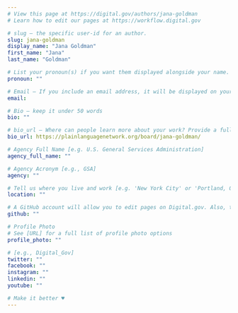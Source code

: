 ```yaml
---
# View this page at https://digital.gov/authors/jana-goldman
# Learn how to edit our pages at https://workflow.digital.gov

# slug — the specific user-id for an author.
slug: jana-goldman
display_name: "Jana Goldman"
first_name: "Jana"
last_name: "Goldman"

# List your pronoun(s) if you want them displayed alongside your name. If blank, we'll use just your name. Learn more http://mypronouns.org
pronoun: ""

# Email — If you include an email address, it will be displayed on your profile page
email: 

# Bio — keep it under 50 words
bio: ""

# bio_url — Where can people learn more about your work? Provide a full URL [e.g. 'https://www.example.gov/']
bio_url: https://plainlanguagenetwork.org/board/jana-goldman/

# Agency Full Name [e.g. U.S. General Services Administration]
agency_full_name: ""

# Agency Acronym [e.g., GSA]
agency: ""

# Tell us where you live and work [e.g. 'New York City' or 'Portland, OR']
location: ""

# A GitHub account will allow you to edit pages on Digital.gov. Also, the image used in your GitHub account can be used to populate your digital.gov profile photo. Learn more about getting a Github account at [URL]
github: ""

# Profile Photo
# See [URL] for a full list of profile photo options
profile_photo: ""

# [e.g., Digital_Gov]
twitter: ""
facebook: ""
instagram: ""
linkedin: ""
youtube: ""

# Make it better ♥
---
```

